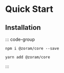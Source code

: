 # Quick Start

## Installation

::: code-group
```shell [npm]
npm i @zoram/core --save
```
```shell [yarn]
yarn add @zoram/core
```
:::
